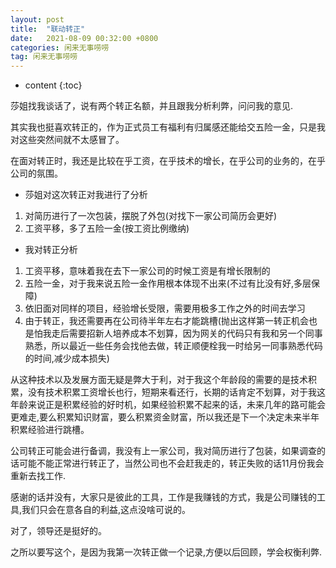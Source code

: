 ```yaml
---
layout: post
title:  "联动转正"
date:   2021-08-09 00:32:00 +0800
categories: 闲来无事唠唠
tag: 闲来无事唠唠
---
```


* content
{:toc}

莎姐找我谈话了，说有两个转正名额，并且跟我分析利弊，问问我的意见.

其实我也挺喜欢转正的，作为正式员工有福利有归属感还能给交五险一金，只是我对这些突然间就不太感冒了。

在面对转正时，我还是比较在乎工资，在乎技术的增长，在乎公司的业务的，在乎公司的氛围。

* 莎姐对这次转正对我进行了分析

1. 对简历进行了一次包装，摆脱了外包(对找下一家公司简历会更好)
2. 工资平移，多了五险一金(按工资比例缴纳)

* 我对转正分析

1. 工资平移，意味着我在去下一家公司的时候工资是有增长限制的
2. 五险一金，对于我来说五险一金作用根本体现不出来(不过有比没有好,多层保障)
3. 依旧面对同样的项目，经验增长受限，需要用极多工作之外的时间去学习
4. 由于转正，我还需要再在公司待半年左右才能跳槽(抛出这样第一转正机会也是怕我走后需要招新人培养成本不划算，因为网关的代码只有我和另一个同事熟悉，所以最近一些任务会找他去做，转正顺便栓我一时给另一同事熟悉代码的时间,减少成本损失)

从这种技术以及发展方面无疑是弊大于利，对于我这个年龄段的需要的是技术积累，没有技术积累工资增长也行，短期来看还行，长期的话肯定不划算，对于我这年龄来说正是积累经验的好时机，如果经验积累不起来的话，未来几年的路可能会更难走,要么积累知识财富，要么积累资金财富，所以我还是下一个决定未来半年积累经验进行跳槽。

公司转正可能会进行备调，我没有上一家公司，我对简历进行了包装，如果调查的话可能不能正常进行转正了，当然公司也不会赶我走的，转正失败的话11月份我会重新去找工作.

感谢的话并没有，大家只是彼此的工具，工作是我赚钱的方式，我是公司赚钱的工具,我们只会在意各自的利益,这点没啥可说的。

对了，领导还是挺好的。

之所以要写这个，是因为我第一次转正做一个记录,方便以后回顾，学会权衡利弊.